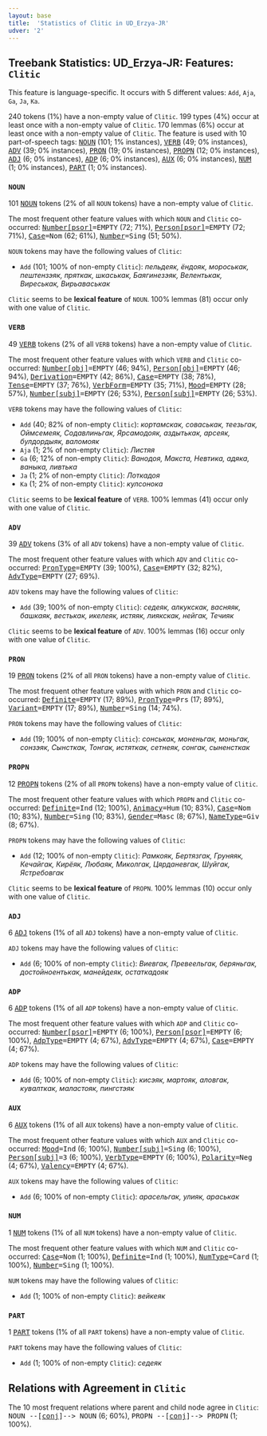 ```yaml
---
layout: base
title:  'Statistics of Clitic in UD_Erzya-JR'
udver: '2'
---
```


## Treebank Statistics: UD_Erzya-JR: Features: `Clitic`

This feature is language-specific.
It occurs with 5 different values: `Add`, `Aja`, `Ga`, `Ja`, `Ka`.

240 tokens (1%) have a non-empty value of `Clitic`.
199 types (4%) occur at least once with a non-empty value of `Clitic`.
170 lemmas (6%) occur at least once with a non-empty value of `Clitic`.
The feature is used with 10 part-of-speech tags: <tt><a href="myv_jr-pos-NOUN.html">NOUN</a></tt> (101; 1% instances), <tt><a href="myv_jr-pos-VERB.html">VERB</a></tt> (49; 0% instances), <tt><a href="myv_jr-pos-ADV.html">ADV</a></tt> (39; 0% instances), <tt><a href="myv_jr-pos-PRON.html">PRON</a></tt> (19; 0% instances), <tt><a href="myv_jr-pos-PROPN.html">PROPN</a></tt> (12; 0% instances), <tt><a href="myv_jr-pos-ADJ.html">ADJ</a></tt> (6; 0% instances), <tt><a href="myv_jr-pos-ADP.html">ADP</a></tt> (6; 0% instances), <tt><a href="myv_jr-pos-AUX.html">AUX</a></tt> (6; 0% instances), <tt><a href="myv_jr-pos-NUM.html">NUM</a></tt> (1; 0% instances), <tt><a href="myv_jr-pos-PART.html">PART</a></tt> (1; 0% instances).

### `NOUN`

101 <tt><a href="myv_jr-pos-NOUN.html">NOUN</a></tt> tokens (2% of all `NOUN` tokens) have a non-empty value of `Clitic`.

The most frequent other feature values with which `NOUN` and `Clitic` co-occurred: <tt><a href="myv_jr-feat-Number-psor.html">Number[psor]</a></tt><tt>=EMPTY</tt> (72; 71%), <tt><a href="myv_jr-feat-Person-psor.html">Person[psor]</a></tt><tt>=EMPTY</tt> (72; 71%), <tt><a href="myv_jr-feat-Case.html">Case</a></tt><tt>=Nom</tt> (62; 61%), <tt><a href="myv_jr-feat-Number.html">Number</a></tt><tt>=Sing</tt> (51; 50%).

`NOUN` tokens may have the following values of `Clitic`:

* `Add` (101; 100% of non-empty `Clitic`): <em>пельдеяк, ёндояк, мороськак, пештензэяк, пряткак, шкаськак, Баягинезэяк, Велентькак, Виреськак, Вирьаваськак</em>

`Clitic` seems to be **lexical feature** of `NOUN`. 100% lemmas (81) occur only with one value of `Clitic`.

### `VERB`

49 <tt><a href="myv_jr-pos-VERB.html">VERB</a></tt> tokens (2% of all `VERB` tokens) have a non-empty value of `Clitic`.

The most frequent other feature values with which `VERB` and `Clitic` co-occurred: <tt><a href="myv_jr-feat-Number-obj.html">Number[obj]</a></tt><tt>=EMPTY</tt> (46; 94%), <tt><a href="myv_jr-feat-Person-obj.html">Person[obj]</a></tt><tt>=EMPTY</tt> (46; 94%), <tt><a href="myv_jr-feat-Derivation.html">Derivation</a></tt><tt>=EMPTY</tt> (42; 86%), <tt><a href="myv_jr-feat-Case.html">Case</a></tt><tt>=EMPTY</tt> (38; 78%), <tt><a href="myv_jr-feat-Tense.html">Tense</a></tt><tt>=EMPTY</tt> (37; 76%), <tt><a href="myv_jr-feat-VerbForm.html">VerbForm</a></tt><tt>=EMPTY</tt> (35; 71%), <tt><a href="myv_jr-feat-Mood.html">Mood</a></tt><tt>=EMPTY</tt> (28; 57%), <tt><a href="myv_jr-feat-Number-subj.html">Number[subj]</a></tt><tt>=EMPTY</tt> (26; 53%), <tt><a href="myv_jr-feat-Person-subj.html">Person[subj]</a></tt><tt>=EMPTY</tt> (26; 53%).

`VERB` tokens may have the following values of `Clitic`:

* `Add` (40; 82% of non-empty `Clitic`): <em>кортамскак, соваськак, теезьгак, Оймсемеяк, Содавлиньгак, Ярсамодояк, аздытькак, арсеяк, булдордыяк, валомояк</em>
* `Aja` (1; 2% of non-empty `Clitic`): <em>Листяя</em>
* `Ga` (6; 12% of non-empty `Clitic`): <em>Ванодоя, Макста, Невтика, адяка, ваныка, ливтька</em>
* `Ja` (1; 2% of non-empty `Clitic`): <em>Лоткадоя</em>
* `Ka` (1; 2% of non-empty `Clitic`): <em>кулсонока</em>

`Clitic` seems to be **lexical feature** of `VERB`. 100% lemmas (41) occur only with one value of `Clitic`.

### `ADV`

39 <tt><a href="myv_jr-pos-ADV.html">ADV</a></tt> tokens (3% of all `ADV` tokens) have a non-empty value of `Clitic`.

The most frequent other feature values with which `ADV` and `Clitic` co-occurred: <tt><a href="myv_jr-feat-PronType.html">PronType</a></tt><tt>=EMPTY</tt> (39; 100%), <tt><a href="myv_jr-feat-Case.html">Case</a></tt><tt>=EMPTY</tt> (32; 82%), <tt><a href="myv_jr-feat-AdvType.html">AdvType</a></tt><tt>=EMPTY</tt> (27; 69%).

`ADV` tokens may have the following values of `Clitic`:

* `Add` (39; 100% of non-empty `Clitic`): <em>седеяк, алкукскак, васняяк, башкаяк, вестькак, икелеяк, истяяк, лиякскак, нейгак, Течияк</em>

`Clitic` seems to be **lexical feature** of `ADV`. 100% lemmas (16) occur only with one value of `Clitic`.

### `PRON`

19 <tt><a href="myv_jr-pos-PRON.html">PRON</a></tt> tokens (2% of all `PRON` tokens) have a non-empty value of `Clitic`.

The most frequent other feature values with which `PRON` and `Clitic` co-occurred: <tt><a href="myv_jr-feat-Definite.html">Definite</a></tt><tt>=EMPTY</tt> (17; 89%), <tt><a href="myv_jr-feat-PronType.html">PronType</a></tt><tt>=Prs</tt> (17; 89%), <tt><a href="myv_jr-feat-Variant.html">Variant</a></tt><tt>=EMPTY</tt> (17; 89%), <tt><a href="myv_jr-feat-Number.html">Number</a></tt><tt>=Sing</tt> (14; 74%).

`PRON` tokens may have the following values of `Clitic`:

* `Add` (19; 100% of non-empty `Clitic`): <em>сонськак, моненьгак, моньгак, сонзэяк, Сынсткак, Тонгак, истяткак, сетнеяк, сонгак, сыненсткак</em>

### `PROPN`

12 <tt><a href="myv_jr-pos-PROPN.html">PROPN</a></tt> tokens (2% of all `PROPN` tokens) have a non-empty value of `Clitic`.

The most frequent other feature values with which `PROPN` and `Clitic` co-occurred: <tt><a href="myv_jr-feat-Definite.html">Definite</a></tt><tt>=Ind</tt> (12; 100%), <tt><a href="myv_jr-feat-Animacy.html">Animacy</a></tt><tt>=Hum</tt> (10; 83%), <tt><a href="myv_jr-feat-Case.html">Case</a></tt><tt>=Nom</tt> (10; 83%), <tt><a href="myv_jr-feat-Number.html">Number</a></tt><tt>=Sing</tt> (10; 83%), <tt><a href="myv_jr-feat-Gender.html">Gender</a></tt><tt>=Masc</tt> (8; 67%), <tt><a href="myv_jr-feat-NameType.html">NameType</a></tt><tt>=Giv</tt> (8; 67%).

`PROPN` tokens may have the following values of `Clitic`:

* `Add` (12; 100% of non-empty `Clitic`): <em>Рамкояк, Бертязгак, Груняяк, Кечайгак, Кирёяк, Любаяк, Миколгак, Цярданевгак, Шуйгак, Ястребовгак</em>

`Clitic` seems to be **lexical feature** of `PROPN`. 100% lemmas (10) occur only with one value of `Clitic`.

### `ADJ`

6 <tt><a href="myv_jr-pos-ADJ.html">ADJ</a></tt> tokens (1% of all `ADJ` tokens) have a non-empty value of `Clitic`.

`ADJ` tokens may have the following values of `Clitic`:

* `Add` (6; 100% of non-empty `Clitic`): <em>Виевгак, Превеельгак, беряньгак, достойноентькак, манейдеяк, остаткадояк</em>

### `ADP`

6 <tt><a href="myv_jr-pos-ADP.html">ADP</a></tt> tokens (1% of all `ADP` tokens) have a non-empty value of `Clitic`.

The most frequent other feature values with which `ADP` and `Clitic` co-occurred: <tt><a href="myv_jr-feat-Number-psor.html">Number[psor]</a></tt><tt>=EMPTY</tt> (6; 100%), <tt><a href="myv_jr-feat-Person-psor.html">Person[psor]</a></tt><tt>=EMPTY</tt> (6; 100%), <tt><a href="myv_jr-feat-AdpType.html">AdpType</a></tt><tt>=EMPTY</tt> (4; 67%), <tt><a href="myv_jr-feat-AdvType.html">AdvType</a></tt><tt>=EMPTY</tt> (4; 67%), <tt><a href="myv_jr-feat-Case.html">Case</a></tt><tt>=EMPTY</tt> (4; 67%).

`ADP` tokens may have the following values of `Clitic`:

* `Add` (6; 100% of non-empty `Clitic`): <em>кисэяк, мартояк, аловгак, кувалткак, маластояк, пингстэяк</em>

### `AUX`

6 <tt><a href="myv_jr-pos-AUX.html">AUX</a></tt> tokens (1% of all `AUX` tokens) have a non-empty value of `Clitic`.

The most frequent other feature values with which `AUX` and `Clitic` co-occurred: <tt><a href="myv_jr-feat-Mood.html">Mood</a></tt><tt>=Ind</tt> (6; 100%), <tt><a href="myv_jr-feat-Number-subj.html">Number[subj]</a></tt><tt>=Sing</tt> (6; 100%), <tt><a href="myv_jr-feat-Person-subj.html">Person[subj]</a></tt><tt>=3</tt> (6; 100%), <tt><a href="myv_jr-feat-VerbType.html">VerbType</a></tt><tt>=EMPTY</tt> (6; 100%), <tt><a href="myv_jr-feat-Polarity.html">Polarity</a></tt><tt>=Neg</tt> (4; 67%), <tt><a href="myv_jr-feat-Valency.html">Valency</a></tt><tt>=EMPTY</tt> (4; 67%).

`AUX` tokens may have the following values of `Clitic`:

* `Add` (6; 100% of non-empty `Clitic`): <em>арасельгак, улияк, араськак</em>

### `NUM`

1 <tt><a href="myv_jr-pos-NUM.html">NUM</a></tt> tokens (1% of all `NUM` tokens) have a non-empty value of `Clitic`.

The most frequent other feature values with which `NUM` and `Clitic` co-occurred: <tt><a href="myv_jr-feat-Case.html">Case</a></tt><tt>=Nom</tt> (1; 100%), <tt><a href="myv_jr-feat-Definite.html">Definite</a></tt><tt>=Ind</tt> (1; 100%), <tt><a href="myv_jr-feat-NumType.html">NumType</a></tt><tt>=Card</tt> (1; 100%), <tt><a href="myv_jr-feat-Number.html">Number</a></tt><tt>=Sing</tt> (1; 100%).

`NUM` tokens may have the following values of `Clitic`:

* `Add` (1; 100% of non-empty `Clitic`): <em>вейкеяк</em>

### `PART`

1 <tt><a href="myv_jr-pos-PART.html">PART</a></tt> tokens (1% of all `PART` tokens) have a non-empty value of `Clitic`.

`PART` tokens may have the following values of `Clitic`:

* `Add` (1; 100% of non-empty `Clitic`): <em>седеяк</em>

## Relations with Agreement in `Clitic`

The 10 most frequent relations where parent and child node agree in `Clitic`:
<tt>NOUN --[<tt><a href="myv_jr-dep-conj.html">conj</a></tt>]--> NOUN</tt> (6; 60%),
<tt>PROPN --[<tt><a href="myv_jr-dep-conj.html">conj</a></tt>]--> PROPN</tt> (1; 100%).

